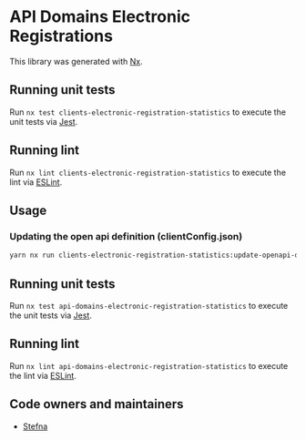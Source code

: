 <!-- gitbook-ignore -->

# API Domains Electronic Registrations

This library was generated with [Nx](https://nx.dev).

## Running unit tests

Run `nx test clients-electronic-registration-statistics` to execute the unit tests via [Jest](https://jestjs.io).

## Running lint

Run `nx lint clients-electronic-registration-statistics` to execute the lint via [ESLint](https://eslint.org/).

## Usage

### Updating the open api definition (clientConfig.json)

```sh
yarn nx run clients-electronic-registration-statistics:update-openapi-document
```

## Running unit tests

Run `nx test api-domains-electronic-registration-statistics` to execute the unit tests via [Jest](https://jestjs.io).

## Running lint

Run `nx lint api-domains-electronic-registration-statistics` to execute the lint via [ESLint](https://eslint.org/).

## Code owners and maintainers

- [Stefna](https://github.com/orgs/island-is/teams/stefna/members)
